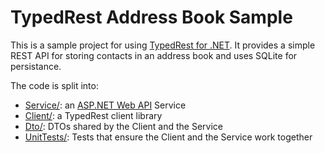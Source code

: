 # TypedRest Address Book Sample

This is a sample project for using [TypedRest for .NET](https://github.com/TypedRest/TypedRest-DotNet). It provides a simple REST API for storing contacts in an address book and uses SQLite for persistance.

The code is split into:

- [Service/](Service/): an [ASP.NET Web API](https://dotnet.microsoft.com/apps/aspnet/apis) Service
- [Client/](Client/): a TypedRest client library
- [Dto/](Dto/): DTOs shared by the Client and the Service
- [UnitTests/](UnitTests/): Tests that ensure the Client and the Service work together

